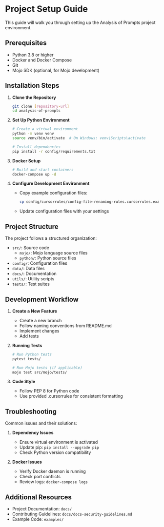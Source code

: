 # Project Setup Guide

This guide will walk you through setting up the Analysis of Prompts project environment.

## Prerequisites

- Python 3.8 or higher
- Docker and Docker Compose
- Git
- Mojo SDK (optional, for Mojo development)

## Installation Steps

1. **Clone the Repository**
   ```bash
   git clone [repository-url]
   cd analysis-of-prompts
   ```

2. **Set Up Python Environment**
   ```bash
   # Create a virtual environment
   python -m venv venv
   source venv/bin/activate  # On Windows: venv\Scripts\activate

   # Install dependencies
   pip install -r config/requirements.txt
   ```

3. **Docker Setup**
   ```bash
   # Build and start containers
   docker-compose up -d
   ```

4. **Configure Development Environment**
   - Copy example configuration files:
     ```bash
     cp config/cursorrules/config-file-renaming-rules.cursorrules.example config/cursorrules/config-file-renaming-rules.cursorrules
     ```
   - Update configuration files with your settings

## Project Structure

The project follows a structured organization:

- `src/`: Source code
  - `mojo/`: Mojo language source files
  - `python/`: Python source files
- `config/`: Configuration files
- `data/`: Data files
- `docs/`: Documentation
- `utils/`: Utility scripts
- `tests/`: Test suites

## Development Workflow

1. **Create a New Feature**
   - Create a new branch
   - Follow naming conventions from README.md
   - Implement changes
   - Add tests

2. **Running Tests**
   ```bash
   # Run Python tests
   pytest tests/

   # Run Mojo tests (if applicable)
   mojo test src/mojo/tests/
   ```

3. **Code Style**
   - Follow PEP 8 for Python code
   - Use provided .cursorrules for consistent formatting

## Troubleshooting

Common issues and their solutions:

1. **Dependency Issues**
   - Ensure virtual environment is activated
   - Update pip: `pip install --upgrade pip`
   - Check Python version compatibility

2. **Docker Issues**
   - Verify Docker daemon is running
   - Check port conflicts
   - Review logs: `docker-compose logs`

## Additional Resources

- Project Documentation: `docs/`
- Contributing Guidelines: `docs/docs-security-guidelines.md`
- Example Code: `examples/`
